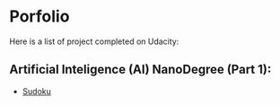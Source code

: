 # Porfolio
Here is a list of project completed on Udacity:

## Artificial Inteligence (AI) NanoDegree (Part 1):
* [Sudoku](https://github.com/lrekasius/porfolio/tree/master/AI/Project_1.%20Sudoku)

